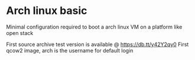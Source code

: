 # Arch linux basic

Minimal configuration required to boot a arch linux VM on a platform like open stack

First source archive test version is available @ https://db.tt/y42Y2qy0
First qcow2 image, arch is the username for default login
